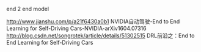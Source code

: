



end 2 end model


http://www.jianshu.com/p/a21f6430a0b1   NVIDIA自动驾驶-End to End Learning for Self-Driving Cars-NVIDIA-arXiv1604.07316
http://blog.csdn.net/songrotek/article/details/51302515  DRL前沿之：End to End Learning for Self-Driving Cars
